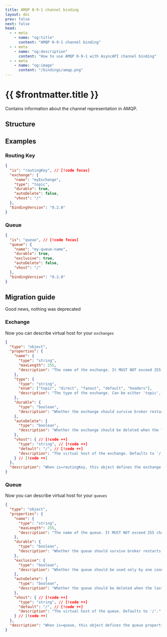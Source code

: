 ```yaml
---
title: AMQP 0-9-1 channel binding
layout: doc
prev: false
next: false
head:
  - - meta
    - name: "og:title"
      content: "AMQP 0-9-1 channel binding"
  - - meta
    - name: "og:description"
      content: "How to use AMQP 0-9-1 with AsyncAPI channel binding"
  - - meta
    - name: "og:image"
      content: "/bindings/amqp.png"
---
```


# {{ $frontmatter.title }}

Contains information about the channel representation in AMQP.

## Structure

<Json url="https://raw.githubusercontent.com/asyncapi/spec-json-schemas/master/bindings/amqp/0.2.0/channel.json" />

## Examples

### Routing Key

```json
{
  "is": "routingKey", // [!code focus]
  "exchange": {
    "name": "myExchange",
    "type": "topic",
    "durable": true,
    "autoDelete": false,
    "vhost": "/"
  },
  "bindingVersion": "0.2.0"
}
```

### Queue

```json
{
  "is": "queue", // [!code focus]
  "queue": {
    "name": "my-queue-name",
    "durable": true,
    "exclusive": true,
    "autoDelete": false,
    "vhost": "/"
  },
  "bindingVersion": "0.2.0"
}
```

## Migration guide

Good news, nothing was deprecated

### Exchange

Now you can describe virtual host for your `exchanges`

```json
{
  "type": "object",
  "properties": {
    "name": {
      "type": "string",
      "maxLength": 255,
      "description": "The name of the exchange. It MUST NOT exceed 255 characters long."
    },
    "type": {
      "type": "string",
      "enum": ["topic", "direct", "fanout", "default", "headers"],
      "description": "The type of the exchange. Can be either 'topic', 'direct', 'fanout', 'default' or 'headers'."
    },
    "durable": {
      "type": "boolean",
      "description": "Whether the exchange should survive broker restarts or not."
    },
    "autoDelete": {
      "type": "boolean",
      "description": "Whether the exchange should be deleted when the last queue is unbound from it."
    },
    "vhost": { // [!code ++]
      "type": "string", // [!code ++]
      "default": "/", // [!code ++]
      "description": "The virtual host of the exchange. Defaults to '/'." // [!code ++]
    } // [!code ++]
  },
  "description": "When is=routingKey, this object defines the exchange properties."
}
```

### Queue

Now you can describe virtual host for your `queues`

```json
{
  "type": "object",
  "properties": {
    "name": {
      "type": "string",
      "maxLength": 255,
      "description": "The name of the queue. It MUST NOT exceed 255 characters long."
    },
    "durable": {
      "type": "boolean",
      "description": "Whether the queue should survive broker restarts or not."
    },
    "exclusive": {
      "type": "boolean",
      "description": "Whether the queue should be used only by one connection or not."
    },
    "autoDelete": {
      "type": "boolean",
      "description": "Whether the queue should be deleted when the last consumer unsubscribes."
    },
    "vhost": { // [!code ++]
      "type": "string", // [!code ++]
      "default": "/", // [!code ++]
      "description": "The virtual host of the queue. Defaults to '/'." // [!code ++]
    } // [!code ++]
  },
  "description": "When is=queue, this object defines the queue properties."
}
```
